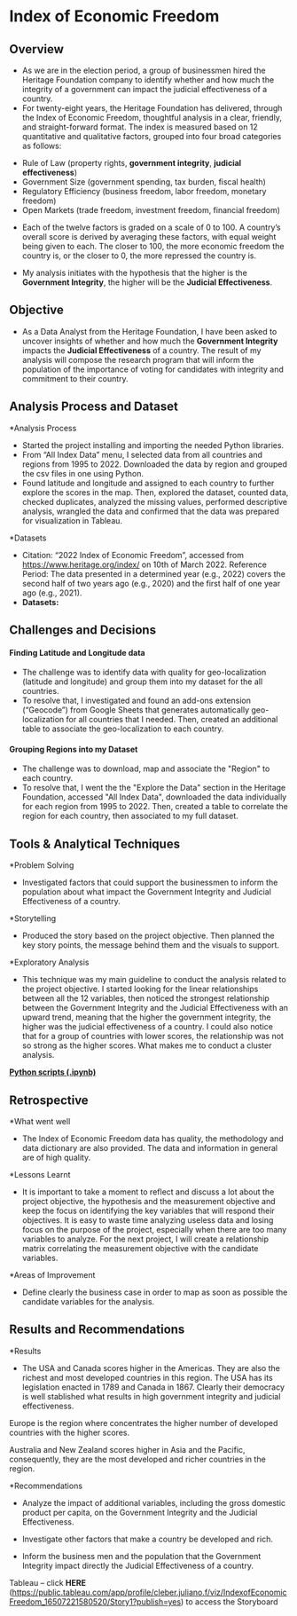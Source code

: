 # Index of Economic Freedom

## Overview
* As we are in the election period, a group of businessmen hired the Heritage Foundation company to identify whether and how much the integrity of a government can impact the judicial effectiveness of a country.
* For twenty-eight years, the Heritage Foundation has delivered, through the Index of Economic Freedom, thoughtful analysis in a clear, friendly, and straight-forward format. The index is measured based on 12 quantitative and qualitative factors, grouped into four broad categories as follows:
 - Rule of Law (property rights, **government integrity**, **judicial effectiveness**)
 - Government Size (government spending, tax burden, fiscal health)
 - Regulatory Efficiency (business freedom, labor freedom, monetary freedom)
 - Open Markets (trade freedom, investment freedom, financial freedom)

* Each of the twelve factors is graded on a scale of 0 to 100. A country’s overall score is derived by averaging these factors, with equal weight being given to each. The closer to 100, the more economic freedom the country is, or the closer to 0, the more repressed the country is. 

* My analysis initiates with the hypothesis that the higher is the **Government Integrity**, the higher will be the **Judicial Effectiveness**. 


## Objective
* As a Data Analyst from the Heritage Foundation, I have been asked to uncover insights of whether and how much the **Government Integrity** impacts the **Judicial Effectiveness** of a country. The result of my analysis will compose the research program that will inform the population of the importance of voting for candidates with integrity and commitment to their country. 

## Analysis Process and Dataset
*Analysis Process
 - Started the project installing and importing the needed Python libraries. 
 - From “All Index Data” menu, I selected data from all countries and regions from 1995 to 2022. Downloaded the data by region and grouped the csv files in one using Python. 
 - Found latitude and longitude and assigned to each country to further explore the scores in the map. Then, explored the dataset, counted data, checked duplicates, analyzed the missing values, performed descriptive analysis, wrangled the data and confirmed that the data was prepared for visualization in Tableau. 

*Datasets
 - Citation: “2022 Index of Economic Freedom”, accessed from https://www.heritage.org/index/  on 10th of March 2022.
Reference Period: The data presented in a determined year  (e.g., 2022) covers the second half of two years ago (e.g., 2020) and the first half of one year ago (e.g., 2021).
 - **Datasets:**  


## Challenges and Decisions

#### Finding Latitude and Longitude data
* The challenge was to identify data with quality for geo-localization (latitude and longitude) and group them into my dataset for the all countries. 
* To resolve that, I investigated and found an add-ons extension (“Geocode”) from Google Sheets that generates automatically geo-localization for all countries that I needed. Then, created an additional table to associate the geo-localization to each country.

#### Grouping Regions into my Dataset
* The challenge was to download, map and associate the "Region" to each country. 
* To resolve that, I went the the "Explore the Data" section in the Heritage Foundation, accessed "All Index Data", downloaded the data individually for each region from 1995 to 2022. Then, created a table to correlate the region for each country, then associated to my full dataset.


## Tools & Analytical Techniques
*Problem Solving
* Investigated factors that could support the businessmen to inform the population about what impact the Government Integrity and Judicial Effectiveness of a country.

*Storytelling
* Produced the story based on the project objective. Then planned the key story points, the message behind them and the visuals to support.

*Exploratory Analysis
* This technique was my main guideline to conduct the analysis related to the project objective. I started looking for the linear relationships between all the 12 variables, then noticed the strongest relationship between the Government Integrity and the Judicial Effectiveness with an upward trend, meaning that the higher the government integrity, the higher was the judicial effectiveness of a country. I could also notice that for a group of countries with lower scores, the relationship was not so strong as the higher scores. What makes me to conduct a cluster analysis.


**[Python scripts (.ipynb)](https://drive.google.com/file/d/1nfFrlsGLkpVGfkTMFQSUUqVeByiLgfSR/view?usp=sharing)**


## Retrospective
*What went well
* The Index of Economic Freedom data has quality, the methodology and data dictionary are also provided. The data and information in general are of high quality.

*Lessons Learnt
* It is important to take a moment to reflect and discuss a lot about the project objective, the hypothesis and the measurement objective and keep the focus on identifying the key variables that will respond their objectives. It is easy to waste time analyzing useless data and losing focus on the purpose of the project, especially when there are too many variables to analyze. For the next project, I will create a relationship matrix correlating the measurement objective with the candidate variables.

*Areas of Improvement
* Define clearly the business case in order to map as soon as possible the candidate variables for the analysis. 


## Results and Recommendations
*Results
* The USA and Canada scores higher in the Americas. They are also the richest and most developed countries in this region. The USA has its legislation enacted in 1789 and Canada in 1867. Clearly their democracy is well stablished what results in high government integrity and judicial effectiveness.

﻿Europe is the region where concentrates the higher number of  developed countries with the higher scores.

﻿Australia and New Zealand scores higher in Asia and the Pacific, consequently, they are the most developed and richer countries in the region. 

*Recommendations
* Analyze the impact of additional variables, including the gross domestic product per capita, on the Government Integrity and the Judicial Effectiveness.

* Investigate other factors that make a country be developed and rich.

* Inform the business men and the population that the Government Integrity impact directly the Judicial Effectiveness of a country. 

Tableau – click **HERE** (https://public.tableau.com/app/profile/cleber.juliano.f/viz/IndexofEconomicFreedom_16507221580520/Story1?publish=yes) to access the Storyboard
